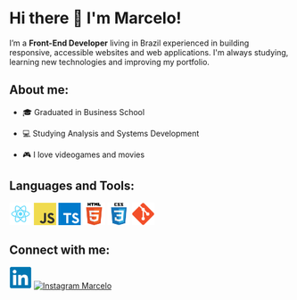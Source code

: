 # Hi there 👋 I'm Marcelo!
I’m a **Front-End Developer** living in Brazil experienced in building responsive, accessible websites and web applications. I'm always studying, learning new technologies and improving my portfolio.

## About me:

- :mortar_board: Graduated in Business School

- :computer: Studying Analysis and Systems Development

- :video_game: I love videogames and movies

## Languages and Tools:

<p align="left">
<div align="left">
<img height="40" src="https://raw.githubusercontent.com/github/explore/80688e429a7d4ef2fca1e82350fe8e3517d3494d/topics/react/react.png">
<img height="40" src="https://raw.githubusercontent.com/github/explore/80688e429a7d4ef2fca1e82350fe8e3517d3494d/topics/javascript/javascript.png">
<img height="40" src="https://raw.githubusercontent.com/github/explore/80688e429a7d4ef2fca1e82350fe8e3517d3494d/topics/typescript/typescript.png">
<img height="40" src="https://raw.githubusercontent.com/github/explore/80688e429a7d4ef2fca1e82350fe8e3517d3494d/topics/html/html.png">
<img height="40" src="https://raw.githubusercontent.com/github/explore/80688e429a7d4ef2fca1e82350fe8e3517d3494d/topics/css/css.png">
<img height="40" src="https://raw.githubusercontent.com/devicons/devicon/master/icons/git/git-original.svg">
</div>
</p>

## Connect with me:

<a href="https://www.linkedin.com/in/marcelopajr" target="_blank"><img src="https://raw.githubusercontent.com/devicons/devicon/master/icons/linkedin/linkedin-original.svg" alt="LinkedIn Marcelo" height="40" width="40" /></a>
<a href="https://instagram.com/marcelopajr" target="_blank"><img src="https://upload.wikimedia.org/wikipedia/commons/thumb/e/e7/Instagram_logo_2016.svg/1200px-Instagram_logo_2016.svg.png" alt="Instagram Marcelo" height="40" width="40" /></a>

